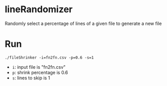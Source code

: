 # lineRandomizer
Randomly select a percentage of lines of a given file to generate a new file

# Run

`./fileShrinker -i=fn2fn.csv -p=0.6 -s=1`

- `i`: input file is "fn2fn.csv"
- `p`: shrink percentage is 0.6
- `s`: lines to skip is 1
